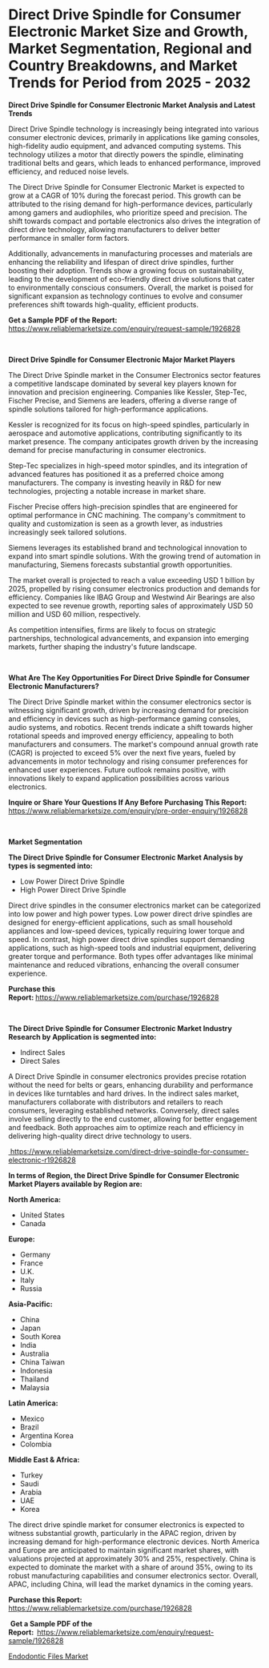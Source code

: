 <p><h1>Direct Drive Spindle for Consumer Electronic Market Size and Growth, Market Segmentation, Regional and Country Breakdowns, and Market Trends for Period from 2025 -  2032</h1></p><p><strong>Direct Drive Spindle for Consumer Electronic Market Analysis and Latest Trends</strong></p>
<p><p>Direct Drive Spindle technology is increasingly being integrated into various consumer electronic devices, primarily in applications like gaming consoles, high-fidelity audio equipment, and advanced computing systems. This technology utilizes a motor that directly powers the spindle, eliminating traditional belts and gears, which leads to enhanced performance, improved efficiency, and reduced noise levels.</p><p>The Direct Drive Spindle for Consumer Electronic Market is expected to grow at a CAGR of 10% during the forecast period. This growth can be attributed to the rising demand for high-performance devices, particularly among gamers and audiophiles, who prioritize speed and precision. The shift towards compact and portable electronics also drives the integration of direct drive technology, allowing manufacturers to deliver better performance in smaller form factors.</p><p>Additionally, advancements in manufacturing processes and materials are enhancing the reliability and lifespan of direct drive spindles, further boosting their adoption. Trends show a growing focus on sustainability, leading to the development of eco-friendly direct drive solutions that cater to environmentally conscious consumers. Overall, the market is poised for significant expansion as technology continues to evolve and consumer preferences shift towards high-quality, efficient products.</p></p>
<p><strong>Get a Sample PDF of the Report:&nbsp;</strong> <a href="https://www.reliablemarketsize.com/enquiry/request-sample/1926828?utm_campaign=3172&utm_medium=2&utm_source=Github&utm_content=ia&utm_term=28032025&utm_id=direct-drive-spindle-for-consumer-electronic">https://www.reliablemarketsize.com/enquiry/request-sample/1926828</a></p>
<p>&nbsp;</p>
<p><strong>Direct Drive Spindle for Consumer Electronic Major Market Players</strong></p>
<p><p>The Direct Drive Spindle market in the Consumer Electronics sector features a competitive landscape dominated by several key players known for innovation and precision engineering. Companies like Kessler, Step-Tec, Fischer Precise, and Siemens are leaders, offering a diverse range of spindle solutions tailored for high-performance applications.</p><p>Kessler is recognized for its focus on high-speed spindles, particularly in aerospace and automotive applications, contributing significantly to its market presence. The company anticipates growth driven by the increasing demand for precise manufacturing in consumer electronics.</p><p>Step-Tec specializes in high-speed motor spindles, and its integration of advanced features has positioned it as a preferred choice among manufacturers. The company is investing heavily in R&D for new technologies, projecting a notable increase in market share.</p><p>Fischer Precise offers high-precision spindles that are engineered for optimal performance in CNC machining. The company's commitment to quality and customization is seen as a growth lever, as industries increasingly seek tailored solutions.</p><p>Siemens leverages its established brand and technological innovation to expand into smart spindle solutions. With the growing trend of automation in manufacturing, Siemens forecasts substantial growth opportunities.</p><p>The market overall is projected to reach a value exceeding USD 1 billion by 2025, propelled by rising consumer electronics production and demands for efficiency. Companies like IBAG Group and Westwind Air Bearings are also expected to see revenue growth, reporting sales of approximately USD 50 million and USD 60 million, respectively.</p><p>As competition intensifies, firms are likely to focus on strategic partnerships, technological advancements, and expansion into emerging markets, further shaping the industry's future landscape.</p></p>
<p>&nbsp;</p>
<p><strong>What Are The Key Opportunities For Direct Drive Spindle for Consumer Electronic Manufacturers?</strong></p>
<p><p>The Direct Drive Spindle market within the consumer electronics sector is witnessing significant growth, driven by increasing demand for precision and efficiency in devices such as high-performance gaming consoles, audio systems, and robotics. Recent trends indicate a shift towards higher rotational speeds and improved energy efficiency, appealing to both manufacturers and consumers. The market's compound annual growth rate (CAGR) is projected to exceed 5% over the next five years, fueled by advancements in motor technology and rising consumer preferences for enhanced user experiences. Future outlook remains positive, with innovations likely to expand application possibilities across various electronics.</p></p>
<p><strong>Inquire or Share Your Questions If Any Before Purchasing This Report:</strong> <a href="https://www.reliablemarketsize.com/enquiry/pre-order-enquiry/1926828?utm_campaign=3172&utm_medium=2&utm_source=Github&utm_content=ia&utm_term=28032025&utm_id=direct-drive-spindle-for-consumer-electronic">https://www.reliablemarketsize.com/enquiry/pre-order-enquiry/1926828</a></p>
<p>&nbsp;</p>
<p><strong>Market Segmentation</strong></p>
<p><strong>The Direct Drive Spindle for Consumer Electronic Market Analysis by types is segmented into:</strong></p>
<p><ul><li>Low Power Direct Drive Spindle</li><li>High Power Direct Drive Spindle</li></ul></p>
<p><p>Direct drive spindles in the consumer electronics market can be categorized into low power and high power types. Low power direct drive spindles are designed for energy-efficient applications, such as small household appliances and low-speed devices, typically requiring lower torque and speed. In contrast, high power direct drive spindles support demanding applications, such as high-speed tools and industrial equipment, delivering greater torque and performance. Both types offer advantages like minimal maintenance and reduced vibrations, enhancing the overall consumer experience.</p></p>
<p><strong>Purchase this Report:&nbsp;</strong><a href="https://www.reliablemarketsize.com/purchase/1926828?utm_campaign=3172&utm_medium=2&utm_source=Github&utm_content=ia&utm_term=28032025&utm_id=direct-drive-spindle-for-consumer-electronic">https://www.reliablemarketsize.com/purchase/1926828</a></p>
<p>&nbsp;</p>
<p><strong>The Direct Drive Spindle for Consumer Electronic Market Industry Research by Application is segmented into:</strong></p>
<p><ul><li>Indirect Sales</li><li>Direct Sales</li></ul></p>
<p><p>A Direct Drive Spindle in consumer electronics provides precise rotation without the need for belts or gears, enhancing durability and performance in devices like turntables and hard drives. In the indirect sales market, manufacturers collaborate with distributors and retailers to reach consumers, leveraging established networks. Conversely, direct sales involve selling directly to the end customer, allowing for better engagement and feedback. Both approaches aim to optimize reach and efficiency in delivering high-quality direct drive technology to users.</p></p>
<p><a href="https://www.reliablemarketsize.com/direct-drive-spindle-for-consumer-electronic-r1926828?utm_campaign=3172&utm_medium=2&utm_source=Github&utm_content=ia&utm_term=28032025&utm_id=direct-drive-spindle-for-consumer-electronic">&nbsp;https://www.reliablemarketsize.com/direct-drive-spindle-for-consumer-electronic-r1926828</a></p>
<p><strong>In terms of Region, the Direct Drive Spindle for Consumer Electronic Market Players available by Region are:</strong></p>
<p>
    <p> <strong> North America: </strong>
        <ul>
            <li>United States</li>
            <li>Canada</li>
        </ul>
        </p> 
    <p> <strong> Europe: </strong>
        <ul>
            <li>Germany</li>
            <li>France</li>
            <li>U.K.</li>
            <li>Italy</li>
            <li>Russia</li>
        </ul>
        </p> 
    <p> <strong> Asia-Pacific: </strong>
        <ul>
            <li>China</li>
            <li>Japan</li>
            <li>South Korea</li>
            <li>India</li>
            <li>Australia</li>
            <li>China Taiwan</li>
            <li>Indonesia</li>
            <li>Thailand</li>
            <li>Malaysia</li>
        </ul>
        </p> 
    <p> <strong> Latin America: </strong>
        <ul>
            <li>Mexico</li>
            <li>Brazil</li>
            <li>Argentina Korea</li>
            <li>Colombia</li>
        </ul>
        </p> 
    <p> <strong> Middle East & Africa: </strong>
        <ul>
            <li>Turkey</li>
            <li>Saudi</li>
            <li>Arabia</li>
            <li>UAE</li>
            <li>Korea</li>
        </ul>
    </p>
    </p>
<p><p>The direct drive spindle market for consumer electronics is expected to witness substantial growth, particularly in the APAC region, driven by increasing demand for high-performance electronic devices. North America and Europe are anticipated to maintain significant market shares, with valuations projected at approximately 30% and 25%, respectively. China is expected to dominate the market with a share of around 35%, owing to its robust manufacturing capabilities and consumer electronics sector. Overall, APAC, including China, will lead the market dynamics in the coming years.</p></p>
<p><strong>Purchase this Report: </strong><a href="https://www.reliablemarketsize.com/purchase/1926828?utm_campaign=3172&utm_medium=2&utm_source=Github&utm_content=ia&utm_term=28032025&utm_id=direct-drive-spindle-for-consumer-electronic">https://www.reliablemarketsize.com/purchase/1926828</a></p>
<p>&nbsp;<strong>Get a Sample PDF of the Report:&nbsp;&nbsp;</strong><a href="https://www.reliablemarketsize.com/enquiry/request-sample/1926828?utm_campaign=3172&utm_medium=2&utm_source=Github&utm_content=ia&utm_term=28032025&utm_id=direct-drive-spindle-for-consumer-electronic">https://www.reliablemarketsize.com/enquiry/request-sample/1926828</a></p>
<p><strong></strong></p>
<p><p><a href="https://github.com/wakerizaak8g/Market-Research-Report-List-1/blob/main/endodontic-files-market.md?utm_campaign=3172&utm_medium=2&utm_source=Github&utm_content=ia&utm_term=28032025&utm_id=direct-drive-spindle-for-consumer-electronic">Endodontic Files Market</a></p></p>
